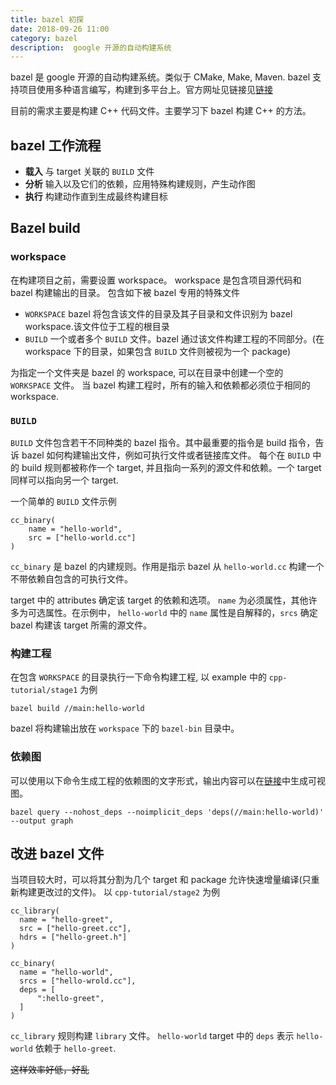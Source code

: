 ```yaml
---
title: bazel 初探 
date: 2018-09-26 11:00
category: bazel
description:  google 开源的自动构建系统
---
```


bazel 是 google 开源的自动构建系统。类似于 CMake, Make, Maven. bazel 支持项目使用多种语言编写，构建到多平台上。官方网址见链接见[链接](https://bazel.build/)

目前的需求主要是构建 C++ 代码文件。主要学习下 bazel 构建 C++ 的方法。

## bazel 工作流程

- **载入** 与 target 关联的 `BUILD` 文件
- **分析** 输入以及它们的依赖，应用特殊构建规则，产生动作图
- **执行** 构建动作直到生成最终构建目标

## Bazel build

### workspace

在构建项目之前，需要设置 workspace。 workspace 是包含项目源代码和 bazel 构建输出的目录。
包含如下被 bazel 专用的特殊文件

- `WORKSPACE`
  bazel 将包含该文件的目录及其子目录和文件识别为 bazel workspace.该文件位于工程的根目录
- `BUILD`
  一个或者多个 `BUILD` 文件。bazel 通过该文件构建工程的不同部分。(在 workspace 下的目录，如果包含 `BUILD` 文件则被视为一个 package)

为指定一个文件夹是 bazel 的 workspace, 可以在目录中创建一个空的 `WORKSPACE` 文件。
当 bazel 构建工程时，所有的输入和依赖都必须位于相同的 workspace.

### `BUILD` 

`BUILD` 文件包含若干不同种类的 bazel 指令。其中最重要的指令是 build 指令，告诉 bazel 如何构建输出文件，例如可执行文件或者链接库文件。
每个在 `BUILD` 中的 build 规则都被称作一个 target, 并且指向一系列的源文件和依赖。一个 target 同样可以指向另一个 target.

一个简单的 `BUILD` 文件示例

```bazel
cc_binary(
    name = "hello-world",
    src = ["hello-world.cc"]
)
```

`cc_binary` 是 bazel 的内建规则。作用是指示 bazel 从 `hello-world.cc` 构建一个不带依赖自包含的可执行文件。

target 中的 attributes 确定该 target 的依赖和选项。 `name` 为必须属性，其他许多为可选属性。在示例中， `hello-world` 中的 `name` 属性是自解释的，`srcs` 确定 bazel 构建该 target 所需的源文件。

### 构建工程

在包含 `WORKSPACE` 的目录执行一下命令构建工程, 以 example 中的 `cpp-tutorial/stage1` 为例

```shell
bazel build //main:hello-world
```

bazel 将构建输出放在 `workspace` 下的 `bazel-bin` 目录中。

### 依赖图

可以使用以下命令生成工程的依赖图的文字形式，输出内容可以在[链接](http://www.webgraphviz.com/)中生成可视图。

```shell
bazel query --nohost_deps --noimplicit_deps 'deps(//main:hello-world)' --output graph
```

## 改进 bazel 文件

当项目较大时，可以将其分割为几个 target 和 package 允许快速增量编译(只重新构建更改过的文件)。
以 `cpp-tutorial/stage2` 为例

```bazel
cc_library(
  name = "hello-greet",
  src = ["hello-greet.cc"],
  hdrs = ["hello-greet.h"]
)

cc_binary(
  name = "hello-world",
  srcs = ["hello-wrold.cc"],
  deps = [
      ":hello-greet",
  ]
)
```

`cc_library` 规则构建 `library` 文件。 `hello-world`  target 中的 `deps` 表示 `hello-world` 依赖于 `hello-greet`.



~~这样效率好低，好乱~~